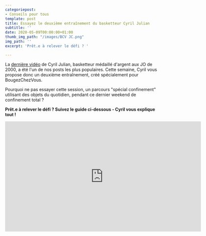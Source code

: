 ```yaml
---
categoriepost:
- Conseils pour tous
template: post
title: Essayez le deuxième entraînement du basketteur Cyril Julian
subtitle: ''
date: 2020-05-09T00:00:00+01:00
thumb_img_path: "/images/BCV JC.png"
img_path: ''
excerpt: 'Prêt.e à relever le défi ? '

---
```

La [dernière vidéo](https://bougezchezvous.fr/posts/le-basketteur-cyril-julian-a-cr%C3%A9%C3%A9-un-entra%C3%AEnement-pour-bougezchezvous/) de Cyril Julian, basketteur médaillé d'argent aux JO de 2000, a été l'un de nos posts les plus populaires. Cette semaine, Cyril vous propose donc un deuxième entraînement, créé spécialement pour BougezChezVous.

Pourquoi ne pas essayer cette session, un parcours "spécial confinement" utilisant des objets du quotidien, pendant ce dernier weekend de confinement total ? 

**Prêt.e à relever le défi ? Suivez le guide ci-dessous - Cyril vous explique tout !**

<body>

<iframe src="https://player.vimeo.com/video/416627330?loop=1" width="640" height="360" frameborder="0" allow="autoplay; fullscreen" allowfullscreen></iframe>

</body>